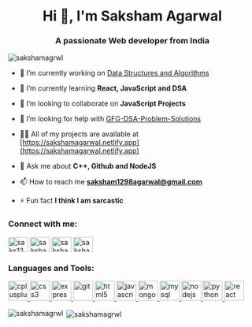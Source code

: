 <h1 align="center">Hi 👋, I'm Saksham Agarwal</h1>
<h3 align="center">A passionate Web developer from India</h3>

<p align="left"> <img src="https://komarev.com/ghpvc/?username=sakshamagrwl" alt="sakshamagrwl" /> </p>

- 🔭 I’m currently working on [Data Structures and Algorithms](https://github.com/SakshamAgrwl/GFG-DSA-Problem-Solutions.git)

- 🌱 I’m currently learning **React, JavaScript and DSA**

- 👯 I’m looking to collaborate on **JavaScript Projects**

- 🤝 I’m looking for help with [GFG-DSA-Problem-Solutions](https://github.com/SakshamAgrwl/GFG-DSA-Problem-Solutions.git)

- 👨‍💻 All of my projects are available at [https://sakshamagarwal.netlify.app](https://sakshamagarwal.netlify.app)

- 💬 Ask me about **C++, Github and NodeJS**

- 📫 How to reach me **saksham1298agarwal@gmail.com**

- ⚡ Fun fact **I think I am sarcastic**

<p align="left">
<h3 align="left">Connect with me:</h3>
<a href="https://dev.to/saks1209am" target="blank"><img align="center" src="https://cdn.jsdelivr.net/npm/simple-icons@3.0.1/icons/dev-dot-to.svg" alt="saks1209am" height="30" width="40" /></a>
<a href="https://linkedin.com/in/saksham-agarwal-1286a09m" target="blank"><img align="center" src="https://cdn.jsdelivr.net/npm/simple-icons@3.0.1/icons/linkedin.svg" alt="saksham-agarwal-1286a09m" height="30" width="40" /></a>
<a href="https://www.leetcode.com/saksham_agrwl" target="blank"><img align="center" src="https://cdn.jsdelivr.net/npm/simple-icons@3.0.1/icons/leetcode.svg" alt="saksham_agrwl" height="30" width="40" /></a>
<a href="https://auth.geeksforgeeks.org/user/sakshamagarwal10" target="blank"><img align="center" src="https://cdn.jsdelivr.net/npm/simple-icons@3.0.1/icons/geeksforgeeks.svg" alt="sakshamagarwal10" height="30" width="40" /></a>
</p>

<h3 align="left">Languages and Tools:</h3>
<p align="left"> <a href="https://www.w3schools.com/cpp/" target="_blank"> <img src="https://devicons.github.io/devicon/devicon.git/icons/cplusplus/cplusplus-original.svg" alt="cplusplus" width="40" height="40"/> </a> <a href="https://www.w3schools.com/css/" target="_blank"> <img src="https://devicons.github.io/devicon/devicon.git/icons/css3/css3-original-wordmark.svg" alt="css3" width="40" height="40"/> </a> <a href="https://expressjs.com" target="_blank"> <img src="https://devicons.github.io/devicon/devicon.git/icons/express/express-original-wordmark.svg" alt="express" width="40" height="40"/> </a> <a href="https://git-scm.com/" target="_blank"> <img src="https://www.vectorlogo.zone/logos/git-scm/git-scm-icon.svg" alt="git" width="40" height="40"/> </a> <a href="https://www.w3.org/html/" target="_blank"> <img src="https://devicons.github.io/devicon/devicon.git/icons/html5/html5-original-wordmark.svg" alt="html5" width="40" height="40"/> </a> <a href="https://developer.mozilla.org/en-US/docs/Web/JavaScript" target="_blank"> <img src="https://devicons.github.io/devicon/devicon.git/icons/javascript/javascript-original.svg" alt="javascript" width="40" height="40"/> </a> <a href="https://www.mongodb.com/" target="_blank"> <img src="https://devicons.github.io/devicon/devicon.git/icons/mongodb/mongodb-original-wordmark.svg" alt="mongodb" width="40" height="40"/> </a> <a href="https://www.mysql.com/" target="_blank"> <img src="https://devicons.github.io/devicon/devicon.git/icons/mysql/mysql-original-wordmark.svg" alt="mysql" width="40" height="40"/> </a> <a href="https://nodejs.org" target="_blank"> <img src="https://devicons.github.io/devicon/devicon.git/icons/nodejs/nodejs-original-wordmark.svg" alt="nodejs" width="40" height="40"/> </a> <a href="https://www.python.org" target="_blank"> <img src="https://devicons.github.io/devicon/devicon.git/icons/python/python-original.svg" alt="python" width="40" height="40"/> </a> <a href="https://reactjs.org/" target="_blank"> <img src="https://devicons.github.io/devicon/devicon.git/icons/react/react-original-wordmark.svg" alt="react" width="40" height="40"/> </a> </p>

<p><img align="left" src="https://github-readme-stats.vercel.app/api/top-langs/?username=sakshamagrwl&layout=compact" alt="sakshamagrwl" /></p>

<p>&nbsp;<img align="center" src="https://github-readme-stats.vercel.app/api?username=sakshamagrwl&show_icons=true" alt="sakshamagrwl" /></p>
